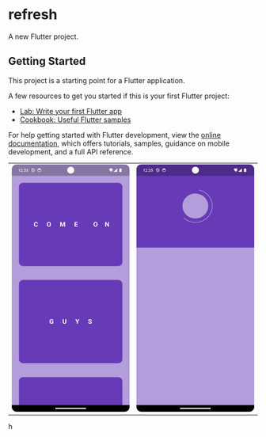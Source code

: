 # refresh

A new Flutter project.

## Getting Started

This project is a starting point for a Flutter application.

A few resources to get you started if this is your first Flutter project:

- [Lab: Write your first Flutter app](https://docs.flutter.dev/get-started/codelab)
- [Cookbook: Useful Flutter samples](https://docs.flutter.dev/cookbook)

For help getting started with Flutter development, view the
[online documentation](https://docs.flutter.dev/), which offers tutorials,
samples, guidance on mobile development, and a full API reference.

<table>
  <tr>
    <td valign="top"><img src="https://github.com/Srujankm12/Refresh-page/blob/main/refresh_pag1.png"  width="300" height="500"/></td>
    <td valign="top"><img src="https://github.com/Srujankm12/Refresh-page/blob/main/refresh_page2.png" width="300" height="500"/></td>
  </tr>
</table>
h
